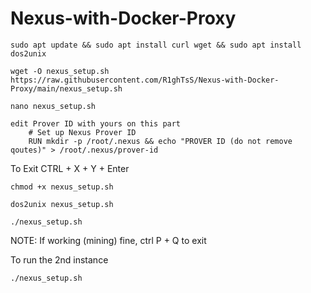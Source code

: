 # Nexus-with-Docker-Proxy

```sudo apt update && sudo apt install curl wget && sudo apt install dos2unix```

```wget -O nexus_setup.sh https://raw.githubusercontent.com/R1ghTsS/Nexus-with-Docker-Proxy/main/nexus_setup.sh```

```nano nexus_setup.sh```

	edit Prover ID with yours on this part
		# Set up Nexus Prover ID
		RUN mkdir -p /root/.nexus && echo "PROVER ID (do not remove qoutes)" > /root/.nexus/prover-id
To Exit CTRL + X + Y + Enter

	chmod +x nexus_setup.sh

	dos2unix nexus_setup.sh

	./nexus_setup.sh

NOTE: If working (mining) fine, ctrl P + Q to exit

To run the 2nd instance

	./nexus_setup.sh
